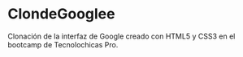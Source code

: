 # ClondeGooglee
Clonación de la interfaz de Google creado con HTML5 y CSS3 en el bootcamp de Tecnolochicas Pro.
